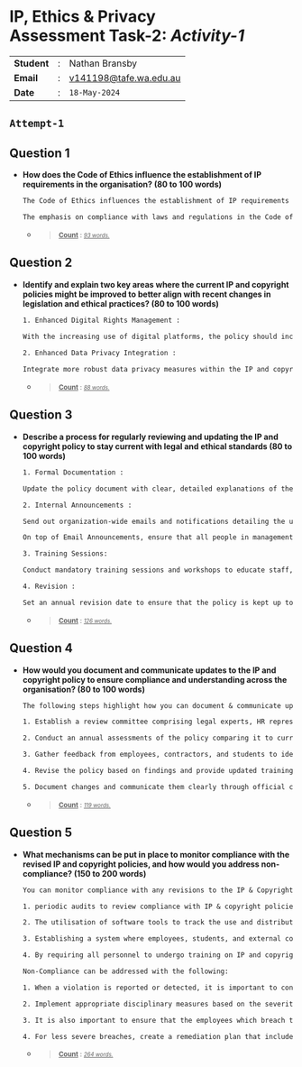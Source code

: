 # IP, Ethics & Privacy <br> Assessment Task-2: _Activity-1_

|             |   |                        |
|-------------|---|------------------------|
| **Student** | : | Nathan Bransby         |
| **Email**   | : | v141198@tafe.wa.edu.au |
| **Date**    | : | `18-May-2024`          |

`Attempt-1`
---

## Question 1

- **How does the Code of Ethics influence the establishment of IP requirements in the organisation? (80 to 100 words)**

  ```.txt
  The Code of Ethics influences the establishment of IP requirements by promoting principles such as integrity, fairness, and respect. These ethical guidelines ensure that all personnel act with honesty and transparency, respecting the IP rights of others and avoiding conflicts of interest. 
  
  The emphasis on compliance with laws and regulations in the Code of Ethics promotes the copyright laws and IP protection measures that are outlined in the IP & Copyright Policy. This encourages a culture of accountability and responsibility, ensuring that IP is managed and protected in a fair and lawful manner.
  ```
  
  - > <small><u><b>Count</b></u> : <small><i><u>93 words.</u></i></small></small>

## Question 2

- **Identify and explain two key areas where the current IP and copyright policies might be improved to better align with recent changes in legislation and ethical practices? (80 to 100 words)**

  ```.txt
  1. Enhanced Digital Rights Management :
   
  With the increasing use of digital platforms, the policy should include robust guidelines for digital rights management to prevent unauthorized distribution and use of digital content. This ensures compliance with recent legislation on digital copyright protection.

  2. Enhanced Data Privacy Integration : 
  
  Integrate more robust data privacy measures within the IP and copyright policies. With new data protection laws, this change ensures that personal data involved in IP creation and management is protected, aligning with both ethical standards and recent legislative requirements.
  ```
  
  - > <small><u><b>Count</b></u> : <small><i><u>88 words.</u></i></small></small>

## Question 3

- **Describe a process for regularly reviewing and updating the IP and copyright policy to stay current with legal and ethical standards (80 to 100 words)**

  ```.txt
  1. Formal Documentation :

  Update the policy document with clear, detailed explanations of the changes. Ensure the document is accessible from a central repository, such as the company intranet.

  2. Internal Announcements :

  Send out organization-wide emails and notifications detailing the updates, their implications, and the reasons behind them. 
  
  On top of Email Announcements, ensure that all people in management positions are made aware of the changes, in a formal, documented meeting setting, where they will be tasked to inform all of their respective team-members of the changes.

  3. Training Sessions: 
  
  Conduct mandatory training sessions and workshops to educate staff, contractors, and students about the new policy changes.

  4. Revision : 
  
  Set an annual revision date to ensure that the policy is kept up to date.
  ```

  - > <small><u><b>Count</b></u> : <small><i><u>126 words.</u></i></small></small>

## Question 4

- **How would you document and communicate updates to the IP and copyright policy to ensure compliance and understanding across the organisation? (80 to 100 words)**

  ```.txt
  The following steps highlight how you can document & communicate updates to the IP & Copyright Policy, that ensures compliance and reassures understanding across an organisation.

  1. Establish a review committee comprising legal experts, HR representatives, and department heads to oversee policy reviews.

  2. Conduct an annual assessments of the policy comparing it to current legislation, Industry best Practices & Ethical Standards as well as any technological advancements.

  3. Gather feedback from employees, contractors, and students to identify practical issues and areas for improvement.

  4. Revise the policy based on findings and provide updated training sessions and meetings to ensure all personnel are aware of changes.

  5. Document changes and communicate them clearly through official channels and training programs.
  ```

  - > <small><u><b>Count</b></u> : <small><i><u>119 words.</u></i></small></small>

## Question 5

- **What mechanisms can be put in place to monitor compliance with the revised IP and copyright policies, and how would you address non-compliance? (150 to 200 words)**

  ```.txt
  You can monitor compliance with any revisions to the IP & Copyright Policies by Implementing:
  
  1. periodic audits to review compliance with IP & copyright policies. This involves checking documentation, usage logs, and other records to ensure adherence to policy guidelines. 
  
  2. The utilisation of software tools to track the use and distribution of digital content ensures compliance with the established policies. These tools can flag unauthorized usage or distribution of IP.

  3. Establishing a system where employees, students, and external contractors can report potential violations anonymously.

  4. By requiring all personnel to undergo training on IP and copyright policies regularly ensures everyone is aware of their responsibilities and the consequences of non-compliance.
  ```

  ```.txt
  Non-Compliance can be addressed with the following:

  1. When a violation is reported or detected, it is important to conduct a formal investigation to understand the scope and impact. This should be handled by a dedicated compliance team or by the organisation's HR team to ensure objectivity.

  2. Implement appropriate disciplinary measures based on the severity of the violation, ranging from warnings and mandatory retraining to the termination of employment contracts. Ensure that these actions are documented and communicated as part of the compliance records. 
  
  3. It is also important to ensure that the employees which breach their obligations have the right to detest the findings, and to defend there actions through further explanation and justification.
  
  4. For less severe breaches, create a remediation plan that includes additional training and closer monitoring to prevent future violations. This plan should be tailored to address the specific events that led to the non-compliance.
  ```

  - > <small><u><b>Count</b></u> : <small><i><u>264 words.</u></i></small></small>
